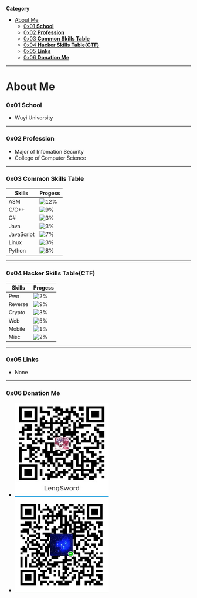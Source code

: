 **Category**

- [About Me](#about-me)
    - [0x01 **School**](#0x01-school)
    - [0x02 **Profession**](#0x02-profession)
    - [0x03 **Common Skills Table**](#0x03-common-skills-table)
    - [0x04 **Hacker Skills Table(CTF)**](#0x04-hacker-skills-tablectf)
    - [0x05 **Links**](#0x05-links)
    - [0x06 **Donation Me**](#0x06-donation-me)

------
# About Me

### 0x01 **School**
- Wuyi University

------
### 0x02 **Profession**
- Major of Infomation Security
- College of Computer Science

------
### 0x03 **Common Skills Table**
| Skills    | Progess   |
|-----------|-----------|
| ASM       | ![12%](https://progressed.io/bar/12?title=Lv1) |
| C/C++     | ![9%](https://progressed.io/bar/9?title=Lv0)   |
| C#        | ![3%](https://progressed.io/bar/3?title=Lv0)   |
| Java      | ![3%](https://progressed.io/bar/3?title=Lv0)   |
| JavaScript| ![7%](https://progressed.io/bar/7?title=Lv0)   |
| Linux     | ![3%](https://progressed.io/bar/3?title=Lv0)   |
| Python    | ![8%](https://progressed.io/bar/8?title=Lv0)   |


------
### 0x04 **Hacker Skills Table(CTF)**
| Skills    | Progess   |
|-----------|-----------|
| Pwn       | ![2%](https://progressed.io/bar/2?title=Lv0)   |
| Reverse   | ![9%](https://progressed.io/bar/9?title=Lv0)   |
| Crypto    | ![3%](https://progressed.io/bar/3?title=Lv0)   |
| Web       | ![5%](https://progressed.io/bar/5?title=Lv0)   |
| Mobile    | ![1%](https://progressed.io/bar/1?title=Lv0)   |
| Misc      | ![2%](https://progressed.io/bar/2?title=Lv0)   |


------
### 0x05 **Links**
- None

------
### 0x06 **Donation Me**
- ![Alipay](../img/alipay.jpg)
- ![WeChat Pay](../img/wechatpay.png)